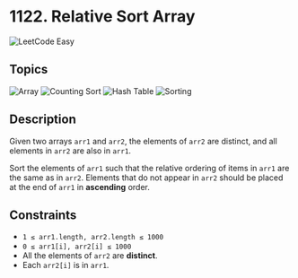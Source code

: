 # 1122. Relative Sort Array

![LeetCode Easy](https://honey.badgers.space/badge/difficulty/easy/green)

## Topics

![Array](https://honey.badgers.space/badge/github/Array/blue?icon=feather-tag&label=)
![Counting Sort](https://honey.badgers.space/badge/github/Counting%20Sort/blue?icon=feather-tag&label=)
![Hash Table](https://honey.badgers.space/badge/github/Hash%20Table/blue?icon=feather-tag&label=)
![Sorting](https://honey.badgers.space/badge/github/Sorting/blue?icon=feather-tag&label=)

## Description

Given two arrays <code>arr1</code> and <code>arr2</code>, the elements of <code>arr2</code> are distinct, and all elements in <code>arr2</code> are also in <code>arr1</code>.

Sort the elements of <code>arr1</code> such that the relative ordering of items in <code>arr1</code> are the same as in <code>arr2</code>. Elements that do not appear in <code>arr2</code> should be placed at the end of <code>arr1</code> in **ascending** order.

## Constraints

- <code>1 &le; arr1.length, arr2.length &le; 1000</code>
- <code>0 &le; arr1[i], arr2[i] &le; 1000</code>
- All the elements of <code>arr2</code> are **distinct**.
- Each <code>arr2[i]</code> is in <code>arr1</code>.

